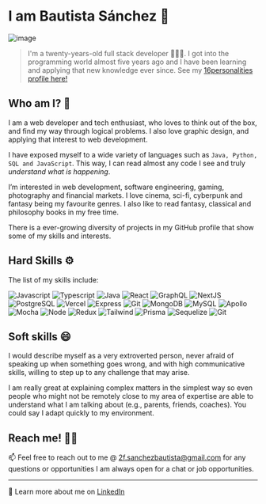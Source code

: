 
#  I am Bautista Sánchez 🥳

![image](https://github.com/bautt-s/bautt-s/assets/109627713/6e0c2b22-ab6f-409a-aad6-74cdaec7cf23)


> I'm a twenty-years-old full stack developer 👨🏽‍💻. I got into the programming world almost five years ago and I have been learning and applying that new knowledge ever since. See my [16personalities profile here!](https://www.16personalities.com/profiles/3ede20010c15e)

##  Who am I? 🤔
I am a web developer and tech enthusiast, who loves to think out of the box, and find my way through logical problems. I also love graphic design, and applying that interest to web development.

I have exposed myself to a wide variety of languages such as `Java, Python, SQL and JavaScript`. This way, I can read almost any code I see and truly _understand what is happening_.

I’m interested in web development, software engineering, gaming, photography and financial markets. I love cinema, sci-fi, cyberpunk and fantasy being my favourite genres. I also like to read fantasy, classical and philosophy books in my free time.

There is a ever-growing diversity of projects in my GitHub profile that show some of my skills and interests.

## Hard Skills ⚙️
The list of my skills include:
<p>
  <img src='https://img.shields.io/badge/JavaScript-323330?style=for-the-badge&logo=javascript&logoColor=F7DF1E' alt='Javascript'/>
  <img src='https://img.shields.io/badge/TypeScript-007ACC?style=for-the-badge&logo=typescript&logoColor=white' alt='Typescript'/>
  <img src='https://img.shields.io/badge/Java-FA7343?style=for-the-badge&logo=ava&logoColor=white' alt='Java'/>
  <img src='https://img.shields.io/badge/React-20232A?style=for-the-badge&logo=react&logoColor=61DAFB' alt='React'/>
  <img src='https://img.shields.io/badge/GraphQl-E10098?style=for-the-badge&logo=graphql&logoColor=white' alt='GraphQL'/>
  <img src='https://img.shields.io/badge/next.js-000000?style=for-the-badge&logo=nextdotjs&logoColor=white' alt='NextJS'/>
  <img src='https://img.shields.io/badge/PostgreSQL-316192?style=for-the-badge&logo=postgresql&logoColor=white' alt='PostgreSQL'/>
  <img src='https://img.shields.io/badge/Vercel-000000?style=for-the-badge&logo=vercel&logoColor=white' alt='Vercel' />
  <img src='https://img.shields.io/badge/Express.js-000000?style=for-the-badge&logo=express&logoColor=white' alt='Express' />
  <img src='https://img.shields.io/badge/GIT-E44C30?style=for-the-badge&logo=git&logoColor=white' alt='Git' />
  <img src='https://img.shields.io/badge/MongoDB-4EA94B?style=for-the-badge&logo=mongodb&logoColor=white' alt='MongoDB' />
  <img src='https://img.shields.io/badge/MySQL-005C84?style=for-the-badge&logo=mysql&logoColor=white' alt='MySQL' />
  <img src='https://img.shields.io/badge/Apollo%20GraphQL-311C87?&style=for-the-badge&logo=Apollo%20GraphQL&logoColor=white' alt='Apollo' />
  <img src='https://img.shields.io/badge/Mocha-8D6748?style=for-the-badge&logo=Mocha&logoColor=white' alt='Mocha' />
  <img src='https://img.shields.io/badge/Node.js-339933?style=for-the-badge&logo=nodedotjs&logoColor=white' alt='Node' />
  <img src='https://img.shields.io/badge/Redux-593D88?style=for-the-badge&logo=redux&logoColor=white' alt='Redux' />
  <img src='https://img.shields.io/badge/Tailwind_CSS-38B2AC?style=for-the-badge&logo=tailwind-css&logoColor=white' alt='Tailwind' />
  <img src='https://img.shields.io/badge/Prisma-3982CE?style=for-the-badge&logo=Prisma&logoColor=white' alt='Prisma' />
  <img src='https://img.shields.io/badge/Sequelize-52B0E7?style=for-the-badge&logo=Sequelize&logoColor=white' alt='Sequelize' />
  <img src='https://img.shields.io/badge/GIT-E44C30?style=for-the-badge&logo=git&logoColor=white' alt='Git' />
</p>

##  Soft skills 😄

I would describe myself as a very extroverted person, never afraid of speaking up when something goes wrong, and with high communicative skills, willing to step up to any challenge that may arise.

I am really great at explaining complex matters in the simplest way so even people who might not be remotely close to my area of expertise are able to understand what I am talking about (e.g., parents, friends, coaches). You could say I adapt quickly to my environment.

##  Reach me! ✍🏽

📫 Feel free to reach out to me @ 2f.sanchezbautista@gmail.com for any questions or opportunities I am always open for a chat or job opportunities.

---
🎯 Learn more about me on [LinkedIn](https://www.linkedin.com/in/baut-s/)

